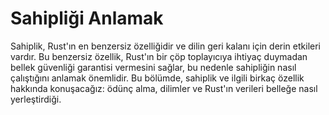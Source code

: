 # Sahipliği Anlamak

Sahiplik, Rust'ın en benzersiz özelliğidir ve dilin geri kalanı için derin etkileri vardır. 
Bu benzersiz özellik, Rust'ın bir çöp toplayıcıya ihtiyaç duymadan bellek güvenliği garantisi vermesini sağlar, 
bu nedenle sahipliğin nasıl çalıştığını anlamak önemlidir. Bu bölümde, sahiplik ve ilgili birkaç özellik hakkında konuşacağız: 
ödünç alma, dilimler ve Rust'ın verileri belleğe nasıl yerleştirdiği.
